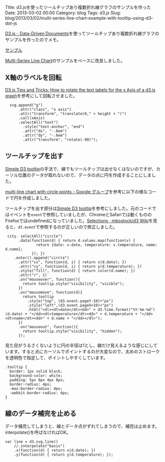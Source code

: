 Title: d3.jsを使ったツールチップあり複数折れ線グラフのサンプルを作った
Date: 2013-03-02 00:00
Category: blog
Tags: d3.js
Slug: blog/2013/03/02/multi-series-line-chart-example-with-tooltip-using-d3-dot-js

[D3.js - Data-Driven Documents](http://d3js.org/)を使ってツールチップあり複数折れ線グラフのサンプルを作ったのでメモ。

<a href="/downloads/code/2013-03-02-multi-series-line-chart-example-with-tooltip-using-d3-dot-js/3884955.html">サンプル</a>

[Multi-Series Line Chart](http://bl.ocks.org/mbostock/3884955)のサンプルをベースに改良しました。

## X軸のラベルを回転

[D3.js Tips and Tricks: How to rotate the text labels for the x Axis of a d3.js graph](http://www.d3noob.org/2013/01/how-to-rotate-text-labels-for-x-axis-of.html)を参考にして回転させました。

```
  svg.append("g")
      .attr("class", "x axis")
      .attr("transform", "translate(0," + height + ")")
      .call(xAxis)
      .selectAll("text")
        .style("text-anchor", "end")
        .attr("dx", "-.8em")
        .attr("dy", "-.6em")
        .attr("transform", "rotate(-90)");
```

## ツールチップを出す

[Simple D3 tooltip](https://gist.github.com/biovisualize/1016860#gistcomment-61316)の手法で、線でもツールチップは出せなくはないのですが、カーソル位置のデータが取れないので、データの点に円を作成することにしました。

[multi-line chart with circle points - Google グループ](https://groups.google.com/forum/?fromgroups=#!topic/d3-js/8XLzUYLoFnY)を参考に以下の様なコードで円を作成しました。

ツールチップを出す部分は[Simple D3 tooltip](https://gist.github.com/biovisualize/1016860#gistcomment-61316)を参考にしました。元のコードではイベントを```event```で参照していましたが、ChromeとSafariでは動くもののFirefoxではundefinedになっていました。[Selections · mbostock/d3 Wiki](https://github.com/mbostock/d3/wiki/Selections#wiki-on)を見ると、```d3.event```で参照するのが正しいので修正しました。


```
 city. selectAll("circle")
      .data(function(d) { return d.values.map(function(v) {
              return {date: v.date, temperature: v.temperature, name: d.name};
            }); })
    .enter().append("circle")
      .attr("cx", function(d, i) { return x(d.date); })
      .attr("cy", function(d, i) { return y(d.temperature); })
      .style("fill", function(d) { return color(d.name); })
      .attr("r", 1)
      .on("mouseover", function(){
        return tooltip.style("visibility", "visible");
      })
      .on("mousemove", function(d){
        return tooltip
          .style("top", (d3.event.pageY-10)+"px")
          .style("left",(d3.event.pageX+10)+"px")
          .html("<dl><dt>date</dt><dd>" + d3.time.format("%Y-%m-%d")(d.date) + "</dd><dt>temperature</dt><dd>" + d.temperature + "</dd><dt>name</dt><dd>" + d.name + "</dd></dl>");
      })
      .on("mouseout", function(){
        return tooltip.style("visibility", "hidden");
      });
```

見た目がうるさくないように円の半径は1とし、線だけ見えるような感じにしています。すると点にカーソルでポイントするのが大変なので、太めのストロークを透明色で指定して、ポイントしやすくしています。

```
.tooltip {
  border: 1px solid black;
  background-color: white;
  padding: 5px 8px 4px 8px;
  border-radius: 4px;
  -moz-border-radius: 4px;
  -webkit-border-radius: 4px;
}
```

## 線のデータ補完を止める

データ補完してしまうと、線とデータ点がずれてしまうので、補完は止めます。
interpolate()を呼ばなければOK。

```
var line = d3.svg.line()
    //.interpolate("basis")
    .x(function(d) { return x(d.date); })
    .y(function(d) { return y(d.temperature); });
```

